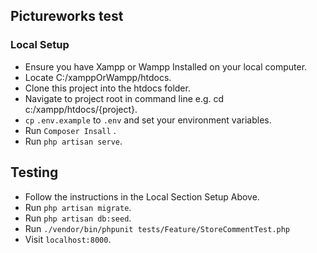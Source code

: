 ## Pictureworks test

### Local Setup
-   Ensure you have Xampp or Wampp Installed on your local computer.
-   Locate C:/xamppOrWampp/htdocs.
-   Clone this project into the htdocs folder.
-   Navigate to project root in command line e.g. cd c:/xampp/htdocs/{project}.
-   `cp` `.env.example` to `.env` and set your environment variables.
-   Run `Composer Insall` .
-   Run `php artisan serve`.


## Testing

-   Follow the instructions in the Local Section Setup Above.
-   Run `php artisan migrate`.
-   Run `php artisan db:seed`.
-   Run `./vendor/bin/phpunit tests/Feature/StoreCommentTest.php`
-   Visit `localhost:8000`.


